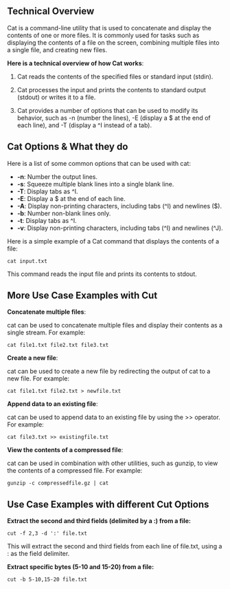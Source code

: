 ## Technical Overview

Cat is a command-line utility that is used to concatenate and display the contents of one or more files. It is commonly used for tasks such as displaying the contents of a file on the screen, combining multiple files into a single file, and creating new files.

**Here is a technical overview of how Cat works**:

1. Cat reads the contents of the specified files or standard input (stdin).

1. Cat processes the input and prints the contents to standard output (stdout) or writes it to a file.

1. Cat provides a number of options that can be used to modify its behavior, such as -n (number the lines), -E (display a $ at the end of each line), and -T (display a ^I instead of a tab).


## Cat Options & What they do

Here is a list of some common options that can be used with cat:

- **-n**: Number the output lines.
- **-s**: Squeeze multiple blank lines into a single blank line.
- **-T**: Display tabs as ^I.
- **-E**: Display a $ at the end of each line.
- **-A**: Display non-printing characters, including tabs (^I) and newlines ($).
- **-b**: Number non-blank lines only.
- **-t**: Display tabs as ^I.
- **-v**: Display non-printing characters, including tabs (^I) and newlines (^J).


Here is a simple example of a Cat command that displays the contents of a file:

```
cat input.txt
```
This command reads the input file and prints its contents to stdout.


## More Use Case Examples with Cut

**Concatenate multiple files**: 

cat can be used to concatenate multiple files and display their contents as a single stream. For example:

```
cat file1.txt file2.txt file3.txt
```

**Create a new file**: 

cat can be used to create a new file by redirecting the output of cat to a new file. For example:

```
cat file1.txt file2.txt > newfile.txt
```

**Append data to an existing file**: 

cat can be used to append data to an existing file by using the >> operator. For example:

```
cat file3.txt >> existingfile.txt
```

**View the contents of a compressed file**: 

cat can be used in combination with other utilities, such as gunzip, to view the contents of a compressed file. For example:

```
gunzip -c compressedfile.gz | cat
```

## Use Case Examples with different Cut Options

**Extract the second and third fields (delimited by a :) from a file:**

```
cut -f 2,3 -d ':' file.txt
```
This will extract the second and third fields from each line of file.txt, using a : as the field delimiter.

**Extract specific bytes (5-10 and 15-20) from a file:**

```
cut -b 5-10,15-20 file.txt
```


